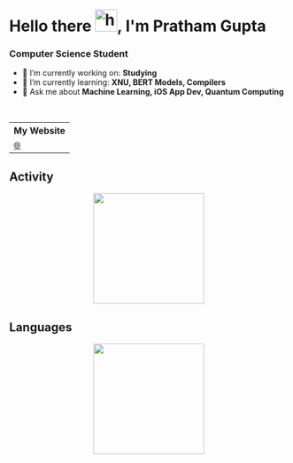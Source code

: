 # Hello there <img src="https://user-images.githubusercontent.com/1303154/88677602-1635ba80-d120-11ea-84d8-d263ba5fc3c0.gif" width="40px" alt="hi">, I'm Pratham Gupta

### Computer Science Student

- 🔭 I’m currently working on: __Studying__ 
- 🌱 I’m currently learning: __XNU, BERT Models, Compilers__
- 💬 Ask me about __Machine Learning, iOS App Dev, Quantum Computing__

<!--
<details>
<summary> More about me </summary>
-->
<br/>
<table>
    <tr>
        <th>My Website</th>
    </tr>
    <tr>
        <td>
            <a href="https://prathamgupta36.github.io">🌐</a>
        </td>
    </tr>
</table>

## Activity
<div align="center">
    <img height="200px" src="https://github-readme-streak-stats.herokuapp.com?user=prathamgupta36&theme=chartreuse-dark&hide_border=true&date_format=j%20M%5B%20Y%5D&card_width=501)](https://git.io/streak-stat"/>
</div>

## Languages

<div align="center">
    <img height="200px" src="https://github-readme-stats.vercel.app/api/top-langs/?username=prathamgupta36&hide=TeX&layout=compact&theme=chartreuse-dark&hide_border=true&date_format=j%20M%5B%20Y%5D&card_width=501"/>
</div>

<!--
</details>
-->
<!--
**prathamgupta36/prathamgupta36** is a ✨ _special_ ✨ repository because its `README.md` (this file) appears on your GitHub profile.

Here are some ideas to get you started:

- 🔭 I’m currently working on ...
- 🌱 I’m currently learning ...
- 👯 I’m looking to collaborate on ...
- 🤔 I’m looking for help with ...
- 💬 Ask me about ...
- 📫 How to reach me: ...
- 😄 Pronouns: ...
- ⚡ Fun fact: ...
-->
